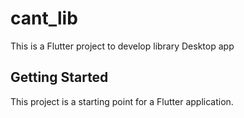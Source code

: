 # cant_lib
This is a Flutter project to develop library Desktop app 
## Getting Started

This project is a starting point for a Flutter application.

